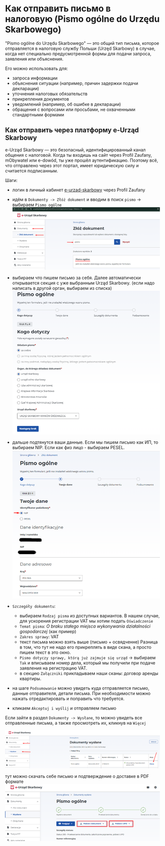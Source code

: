 # Как отправить письмо в налоговую (Pismo ogólne do Urzędu Skarbowego)

"Pismo ogólne do Urzędu Skarbowego" — это общий тип письма, которое отправляется в налоговую службу Польши (Urzęd Skarbowy) в случае, когда нет специально предусмотренной формы для подачи запроса, заявления или объяснения.

Его можно использовать для:

- запроса информации
- объяснения ситуации (например, причин задержки подачи декларации)
- уточнения налоговых обязательств
- прикрепления документов
- уведомлений (например, об ошибке в декларации)
- обращения с вопросами или просьбами, не охваченными стандартными формами

## Как отправить через платформу e-Urząd Skarbowy

e-Urząd Skarbowy — это безопасный, идентифицированный канал общения с налоговой.
Когда ты входишь на сайт через Profil Zaufany, mObywatel или e-dowód, ты уже прошёл аутентификацию.
Поэтому всё, что отправлено через этот портал, имеет юридическую силу и считается подписанным.

Шаги:

- логин в личный кабинет [e-urzad-skarbowy][1]  через Profil Zaufany
- идём в `Dokumenty -> Złóż dokument` и вводим в поиск `pismo` -> выбираем `Pismo ogólne`
  ![pismo_ogolne_1][2]
- выбираем что пишем письмо за себя. Далее автоматически открывается секция с уже выбранным Urząd Skarbowy.
  (если надо написать в другой орган, выбираем из списка)
  ![pismo_ogolne_2][3]
- дальше подтянутся ваши данные. Если мы пишем письмо как ИП, то выбираем NIP. Если как физ лицо - выбираем PESEL.
  ![pismo_ogolne_3][4]

- `Szczegóły dokumentu`:
    - выбираем `Rodzaj pisma` из доступных вариантов. В нашем случае, для ускорения регистрации VAT мы хотим
      подать `Oświadczenie`
    - `Temat pisma`: *O braku stałego miejsca wykonywania działalności gospodarczej* (как пример)
    - `Zakres sprawy`: VAT
    - текст письма можно взять выше (письмо + освядченне)
      Разница в том, что тут не надо его прикреплять в виде скана, а просто пишем текст в это окно.
    - `Pismo dotyczy sprawy, którą już zajmuje się urząd` -> выбираем `Tak` и вписываем номер дела, который мы получили
      при подаче заявления на регистрацию VAT.
    - в секцию `Załączniki` прикладываем наши сканы: договор аренды квартиры.
- на шаге `Podsumowanie` можно увидеть куда отправляется письмо, данные отправителя, детали письма. При необходимости
  можно нажать отредактировать и поправить что требуется.
- кликаем `Akceptuj i wyślij` и отправляем письмо

Если зайти в раздел `Dokumenty -> Wysłane`, то можно увидеть все отправленные письма, а также просмотреть их, кликнув
на `Więcej`

![pismo_ogolne_4][5]

тут можно скачать себе письмо и подтверждение о доставке в PDF формате
![pismo_ogolne_5][6]


[1]: https://www.podatki.gov.pl/e-urzad-skarbowy/
[2]: images/RegVATUE/pismo_ogolne_1.png
[3]: images/RegVATUE/pismo_ogolne_2.png
[4]: images/RegVATUE/pismo_ogolne_3.png
[5]: images/RegVATUE/pismo_ogolne_4.png
[6]: images/RegVATUE/pismo_ogolne_5.png
